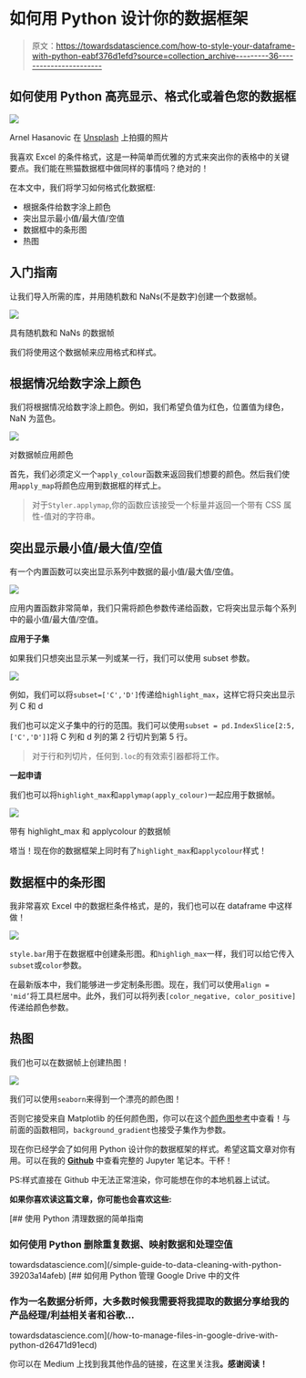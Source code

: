 # 如何用 Python 设计你的数据框架

> 原文：<https://towardsdatascience.com/how-to-style-your-dataframe-with-python-eabf376d1efd?source=collection_archive---------36----------------------->

## 如何使用 Python 高亮显示、格式化或着色您的数据框

![](img/2d8072a095f557587cf540638c6163e8.png)

Arnel Hasanovic 在 [Unsplash](https://unsplash.com/s/photos/style-laptop?utm_source=unsplash&utm_medium=referral&utm_content=creditCopyText) 上拍摄的照片

我喜欢 Excel 的条件格式，这是一种简单而优雅的方式来突出你的表格中的关键要点。我们能在熊猫数据框中做同样的事情吗？绝对的！

在本文中，我们将学习如何格式化数据框:

*   根据条件给数字涂上颜色
*   突出显示最小值/最大值/空值
*   数据框中的条形图
*   热图

## 入门指南

让我们导入所需的库，并用随机数和 NaNs(不是数字)创建一个数据帧。

![](img/147db7fc600870e7d6c35e1c8f0f1b75.png)

具有随机数和 NaNs 的数据帧

我们将使用这个数据帧来应用格式和样式。

## 根据情况给数字涂上颜色

我们将根据情况给数字涂上颜色。例如，我们希望负值为红色，位置值为绿色，NaN 为蓝色。

![](img/50114ffd268fcbebb50ab46a37e72dae.png)

对数据帧应用颜色

首先，我们必须定义一个`apply_colour`函数来返回我们想要的颜色。然后我们使用`apply_map`将颜色应用到数据框的样式上。

> 对于`Styler.applymap`,你的函数应该接受一个标量并返回一个带有 CSS 属性-值对的字符串。

## 突出显示最小值/最大值/空值

有一个内置函数可以突出显示系列中数据的最小值/最大值/空值。

![](img/dc41628b9c5070ccb118dbd48d8e3a87.png)

应用内置函数非常简单，我们只需将颜色参数传递给函数，它将突出显示每个系列中的最小值/最大值/空值。

**应用于子集**

如果我们只想突出显示某一列或某一行，我们可以使用 subset 参数。

![](img/90c53e8a763a7a59439c3e6a0abc4f89.png)

例如，我们可以将`subset=['C','D']`传递给`highlight_max`，这样它将只突出显示列 C 和 d

我们也可以定义子集中的行的范围。我们可以使用`subset = pd.IndexSlice[2:5, ['C','D']]`将 C 列和 d 列的第 2 行切片到第 5 行。

> 对于行和列切片，任何到`.loc`的有效索引器都将工作。

**一起申请**

我们也可以将`highlight_max`和`applymap(apply_colour)`一起应用于数据帧。

![](img/9f9dd4589a0acfdeb296f71ab8b64706.png)

带有 highlight_max 和 applycolour 的数据帧

塔当！现在你的数据框架上同时有了`highlight_max`和`applycolour`样式！

## 数据框中的条形图

我非常喜欢 Excel 中的数据栏条件格式，是的，我们也可以在 dataframe 中这样做！

![](img/c1f70637913a6a69d81e7c3caa0e70d1.png)

`style.bar`用于在数据框中创建条形图。和`highligh_max`一样，我们可以给它传入`subset`或`color`参数。

在最新版本中，我们能够进一步定制条形图。现在，我们可以使用`align = 'mid’`将工具栏居中。此外，我们可以将列表`[color_negative, color_positive]`传递给颜色参数。

## 热图

我们也可以在数据帧上创建热图！

![](img/70441dd916902227b3d65440297c3ef4.png)

我们可以使用`seaborn`来得到一个漂亮的颜色图！

否则它接受来自 Matplotlib 的任何颜色图，你可以在这个[颜色图参考](https://matplotlib.org/stable/gallery/color/colormap_reference.html)中查看！与前面的函数相同，`background_gradient`也接受子集作为参数。

现在你已经学会了如何用 Python 设计你的数据框架的样式。希望这篇文章对你有用。可以在我的 [**Github**](https://github.com/chingjunetao/medium-article/blob/master/style-your-dataframe/style-dataframe.ipynb) 中查看完整的 Jupyter 笔记本。干杯！

PS:样式直接在 Github 中无法正常渲染，你可能想在你的本地机器上试试。

**如果你喜欢读这篇文章，你可能也会喜欢这些:**

[](/simple-guide-to-data-cleaning-with-python-39203a14afeb) [## 使用 Python 清理数据的简单指南

### 如何使用 Python 删除重复数据、映射数据和处理空值

towardsdatascience.com](/simple-guide-to-data-cleaning-with-python-39203a14afeb) [](/how-to-manage-files-in-google-drive-with-python-d26471d91ecd) [## 如何用 Python 管理 Google Drive 中的文件

### 作为一名数据分析师，大多数时候我需要将我提取的数据分享给我的产品经理/利益相关者和谷歌…

towardsdatascience.com](/how-to-manage-files-in-google-drive-with-python-d26471d91ecd) 

你可以在 Medium 上找到我其他作品的链接，在这里关注我[](https://medium.com/@chingjunetao)****。感谢阅读！****